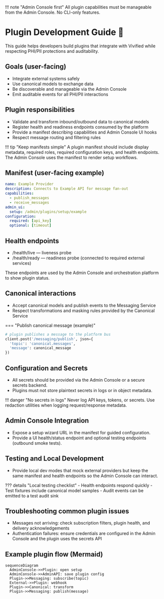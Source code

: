 !!! note "Admin Console first"
    All plugin capabilities must be manageable from the Admin Console. No CLI-only features.

# Plugin Development Guide :wrench: 

This guide helps developers build plugins that integrate with Vivified while respecting PHI/PII protections and auditability.

## Goals (user-facing)

- Integrate external systems safely
- Use canonical models to exchange data
- Be discoverable and manageable via the Admin Console
- Emit auditable events for all PHI/PII interactions

## Plugin responsibilities

- Validate and transform inbound/outbound data to canonical models
- Register health and readiness endpoints consumed by the platform
- Provide a manifest describing capabilities and Admin Console UI hooks
- Respect message routing and filtering rules

!!! tip "Keep manifests simple"
    A plugin manifest should include display metadata, required roles, required configuration keys, and health endpoints. The Admin Console uses the manifest to render setup workflows.

## Manifest (user-facing example)

```yaml
name: Example Provider
description: Connects to Example API for message fan-out
capabilities:
  - publish_messages
  - receive_messages
admin_ui:
  setup: /admin/plugins/setup/example
configuration:
  required: [api_key]
  optional: [timeout]
```

## Health endpoints

- /health/live — liveness probe
- /health/ready — readiness probe (connected to required external services)

These endpoints are used by the Admin Console and orchestration platform to show plugin status.

## Canonical interactions

- Accept canonical models and publish events to the Messaging Service
- Respect transformations and masking rules provided by the Canonical Service

=== "Publish canonical message (example)"

```python
# plugin publishes a message to the platform bus
client.post('/messaging/publish', json={
  'topic': 'canonical.messages',
  'message': canonical_message
})
```

## Configuration and Secrets

- All secrets should be provided via the Admin Console or a secure secrets backend.
- Plugins must not store plaintext secrets in logs or in object metadata.

!!! danger "No secrets in logs"
    Never log API keys, tokens, or secrets. Use redaction utilities when logging request/response metadata.

## Admin Console Integration

- Expose a setup wizard URL in the manifest for guided configuration.
- Provide a UI health/status endpoint and optional testing endpoints (outbound smoke tests).

## Testing and Local Development

- Provide local dev modes that mock external providers but keep the same manifest and health endpoints so the Admin Console can interact.

??? details "Local testing checklist"
    - Health endpoints respond quickly
    - Test fixtures include canonical model samples
    - Audit events can be emitted to a test audit sink

## Troubleshooting common plugin issues

- Messages not arriving: check subscription filters, plugin health, and delivery acknowledgements
- Authentication failures: ensure credentials are configured in the Admin Console and the plugin uses the secrets API

## Example plugin flow (Mermaid)

```mermaid
sequenceDiagram
  AdminConsole->>Plugin: open setup
  AdminConsole->>AdminAPI: save plugin config
  Plugin->>Messaging: subscribe(topic)
  External->>Plugin: webhook
  Plugin->>Canonical: transform
  Plugin->>Messaging: publish(message)
```
